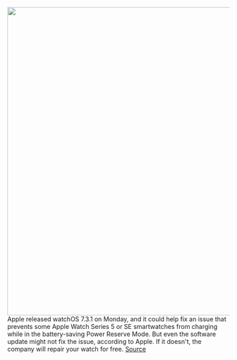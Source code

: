 <img src='https://cdn.vox-cdn.com/thumbor/ttoUpGk10sGU61H0Nj39eMFfAuA=/0x0:2040x1360/1200x800/filters:focal(857x517:1183x843)/cdn.vox-cdn.com/uploads/chorus_image/image/68822022/dseifert_200930_4218_0002.0.0.jpg' width='700px' /><br/>
Apple released watchOS 7.3.1 on Monday, and it could help fix an issue that prevents some Apple Watch Series 5 or SE smartwatches from charging while in the battery-saving Power Reserve Mode. But even the software update might not fix the issue, according to Apple. If it doesn't, the company will repair your watch for free.
<a href='https://www.theverge.com/2021/2/15/22284492/apple-watch-series-5-se-watchos-7-3-1-update-charge-free-replacement'> Source <a/>